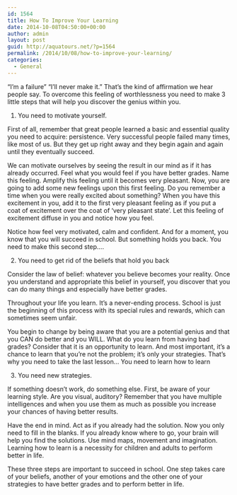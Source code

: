 ```yaml
---
id: 1564
title: How To Improve Your Learning
date: 2014-10-08T04:50:00+00:00
author: admin
layout: post
guid: http://aquatours.net/?p=1564
permalink: /2014/10/08/how-to-improve-your-learning/
categories:
  - General
---
```

&#8220;I&#8217;m a failure&#8221; &#8220;I&#8217;ll never make it.&#8221; That&#8217;s the kind of affirmation we hear people say. To overcome this feeling of worthlessness you need to make 3 little steps that will help you discover the genius within you.

1. You need to motivate yourself.

First of all, remember that great people learned a basic and essential quality you need to acquire: persistence. Very successful people failed many times, like most of us. But they get up right away and they begin again and again until they eventually succeed.

We can motivate ourselves by seeing the result in our mind as if it has already occurred. Feel what you would feel if you have better grades. Name this feeling. Amplify this feeling until it becomes very pleasant. Now, you are going to add some new feelings upon this first feeling. Do you remember a time when you were really excited about something? When you have this excitement in you, add it to the first very pleasant feeling as if you put a coat of excitement over the coat of &#8216;very pleasant state&#8217;. Let this feeling of excitement diffuse in you and notice how you feel.

Notice how feel very motivated, calm and confident. And for a moment, you know that you will succeed in school. But something holds you back. You need to make this second step&#8230;.

2. You need to get rid of the beliefs that hold you back

Consider the law of belief: whatever you believe becomes your reality. Once you understand and appropriate this belief in yourself, you discover that you can do many things and especially have better grades.

Throughout your life you learn. It&#8217;s a never-ending process. School is just the beginning of this process with its special rules and rewards, which can sometimes seem unfair.

You begin to change by being aware that you are a potential genius and that you CAN do better and you WILL. What do you learn from having bad grades? Consider that it is an opportunity to learn. And most important, it&#8217;s a chance to learn that you&#8217;re not the problem; it&#8217;s only your strategies. That&#8217;s why you need to take the last lesson&#8230; You need to learn how to learn

3. You need new strategies.

If something doesn&#8217;t work, do something else. First, be aware of your learning style. Are you visual, auditory? Remember that you have multiple intelligences and when you use them as much as possible you increase your chances of having better results.

Have the end in mind. Act as if you already had the solution. Now you only need to fill in the blanks. If you already know where to go, your brain will help you find the solutions. Use mind maps, movement and imagination. Learning how to learn is a necessity for children and adults to perform better in life.

These three steps are important to succeed in school. One step takes care of your beliefs, another of your emotions and the other one of your strategies to have better grades and to perform better in life.